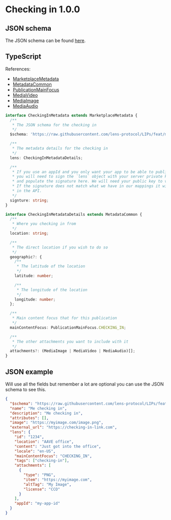 # Checking in 1.0.0

## JSON schema

The JSON schema can be found [here](./schema.json).

## TypeScript

References:

- [MarketplaceMetadata](../../shared-ts-interfaces/marketplace-metadata.ts)
- [MetadataCommon](../../shared-ts-interfaces/metadata-common.ts)
- [PublicationMainFocus](../../shared-ts-interfaces/publication-main-focus.ts)
- [MediaVideo](../../shared-ts-interfaces/media/media-video.ts)
- [MediaImage](../../shared-ts-interfaces/media/media-image.ts)
- [MediaAudio](../../shared-ts-interfaces/media/media-audio.ts)

```ts
interface CheckingInMetadata extends MarketplaceMetadata {
  /**
   * The JSON schema for the checking in
   */
  $schema: 'https://raw.githubusercontent.com/lens-protocol/LIPs/feat/metadata-standards/lens-metadata-standards/publication/checking-in/1.0.0/schema.json';

  /**
   * The metadata details for the checking in
   */
  lens: CheckingInMetadataDetails;

  /**
   * If you use an appId and you only want your app to be able to publish under it,
   * you will need to sign the `lens` object with your server private key
   * and populate the signature here. We will need your public key to verify this.
   * If the signature does not match what we have in our mappings it will not be surfaced
   * in the API.
   */
  signture: string;
}

interface CheckingInMetadataDetails extends MetadataCommon {
  /**
   * Where you checking in from
   */
  location: string;

  /**
   * The direct location if you wish to do so
   */
  geographic?: {
    /**
     * The latitude of the location
     */
    latitude: number;

    /**
     * The longitude of the location
     */
    longitude: number;
  };

  /**
   * Main content focus that for this publication
   */
  mainContentFocus: PublicationMainFocus.CHECKING_IN;

  /**
   * The other attachments you want to include with it
   */
  attachments?: (MediaImage | MediaVideo | MediaAudio)[];
}
```

## JSON example

Will use all the fields but remember a lot are optional you can use the JSON schema to see this.

```json
{
  "$schema": "https://raw.githubusercontent.com/lens-protocol/LIPs/feat/metadata-standards/lens-metadata-standards/publication/checking-in/1.0.0/schema.json",
  "name": "Me checking in",
  "description": "Me checking in",
  "attributes": [],
  "image": "https://myimage.com/image.png",
  "external_url": "https://checking-in-link.com",
  "lens": {
    "id": "1234",
    "location": "AAVE office",
    "content": "Just got into the office",
    "locale": "en-US",
    "mainContentFocus": "CHECKING_IN",
    "tags": ["checking-in"],
    "attachments": [
      {
        "type": "PNG",
        "item": "https://myimage.com",
        "altTag": "My Image",
        "license": "CCO"
      }
    ],
    "appId": "my-app-id"
  }
}
```

